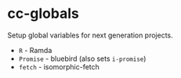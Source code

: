 # cc-globals

Setup global variables for next generation projects.

* `R` - Ramda
* `Promise` - bluebird (also sets `i-promise`)
* `fetch` - isomorphic-fetch

